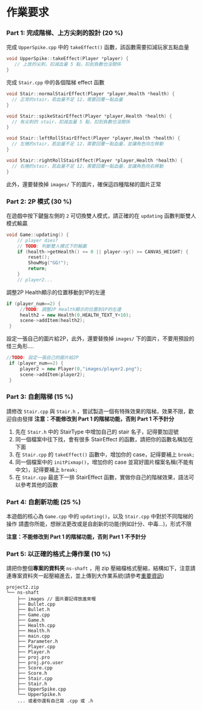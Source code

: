 # 作業要求

### Part 1: 完成階梯、上方尖刺的設計 (20 %)

完成 `UpperSpike.cpp` 中的 `takeEffect()` 函數，該函數需要扣減玩家五點血量

```cpp
void UpperSpike::takeEffect(Player *player) {
   // 上放的尖刺，扣減血量 5 點，扣到負數也沒關係
}
```

完成 `Stair.cpp` 中的各個階梯 effect 函數
```c++
void Stair::normalStairEffect(Player *player,Health *health) {
  // 正常的stair，若血量不足 12，需要回覆一點血量
}

void Stair::spikeStairEffect(Player *player,Health *health) {
  // 有尖刺的 stair，扣減血量 5 點，扣到負數也沒關係
}

void Stair::leftRollStairEffect(Player *player,Health *health) {
  // 左捲的stair，若血量不足 12，需要回覆一點血量，並讓角色向左移動
}

void Stair::rightRollStairEffect(Player *player,Health *health) {
  // 右捲的stair，若血量不足 12，需要回覆一點血量，並讓角色向右移動
}

```

此外，還要替換掉 `images/` 下的圖片，確保這四種階梯的圖片正常

### Part 2: 2P 模式 (30 %)

在遊戲中按下鍵盤左側的 `2` 可切換雙人模式，請正確的在 `updating` 函數判斷雙人模式輸贏
```cpp
void Game::updating() {
    // player dies?
    // TODO: 判斷雙人模式下的輸贏
    if (health->getHealth() <= 0 || player->y() >= CANVAS_HEIGHT) {
        reset();
        ShowMsg("GG!");
        return;
    }
    // player2...
```

調整2P Health顯示的位置移動到1P的左邊
```cpp
if (player_num==2) {
     //TODO: 調整2P Health顯示的位置到1P的左邊
     health2 = new Health(0,HEALTH_TEXT_Y+10);
     scene->addItem(health2);
 }
```

設定一張自己的圖片給2P，此外，還要替換掉 `images/` 下的圖片，不要用預設的怪三角形....
```cpp
//TODO: 設定一張自己的圖片給2P
 if (player_num==2) {
     player2 = new Player(0,"images/player2.png");
     scene->addItem(player2);
 }
```
### Part 3: 自創階梯 (15 %)

請修改 `Stair.cpp` 與 `Stair.h` ，嘗試製造一個有特殊效果的階梯，效果不限，歡迎自由發揮
**注意：不能修改到 Part 1 的階梯功能，否則 Part 1 不予計分**

1. 先在 `Stair.h` 中的 StairType 中增加自己的 stair 名子，記得要加逗號
2. 同一個檔案中往下找，會有很多 StairEffect 的函數，請把你的函數名稱加在下面
3. 在 `Stair.cpp` 的 `takeEffect()` 函數中，增加你的 case，記得要補上 `break;`
4. 同一個檔案中的 `initPixmap()`，增加你的 case 並寫好圖片檔案名稱(不能有中文)，記得要補上 `break;`
5. 在 `Stair.cpp` 最底下一排 StairEffect 函數，實做你自己的階梯效果，語法可以參考其他的函數

### Part 4: 自創新功能 (25 %)

本遊戲的核心為 `Game.cpp` 中的 `updating()`，以及 `Stair.cpp` 中對於不同階梯的操作
請盡你所能，想辦法更改或是自創新的功能(例如計分、中毒...)，形式不限

**注意：不能修改到 Part 1 的階梯功能，否則 Part 1 不予計分**

### Part 5: 以正確的格式上傳作業 (10 %)
 
請把你整個**專案的資料夾** `ns-shaft` ，用 zip 壓縮檔格式壓縮，結構如下，注意請連專案資料夾一起壓縮進去，並上傳到大作業系統(請參考[重要資訊](#!project2-info.md))
```
project2.zip
└── ns-shaft
    ├── images // 圖片要記得放進來喔
    ├── Bullet.cpp
    ├── Bullet.h
    ├── Game.cpp
    ├── Game.h
    ├── Health.cpp
    ├── Health.h
    ├── main.cpp
    ├── Parameter.h
    ├── Player.cpp
    ├── Player.h
    ├── proj.pro
    ├── proj.pro.user
    ├── Score.cpp
    ├── Score.h
    ├── Stair.cpp
    ├── Stair.h
    ├── UpperSpike.cpp
    └── UpperSpike.h
    ... 或者你還有自己寫 .cpp 或 .h
```
